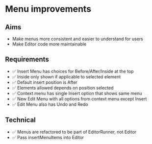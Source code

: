Menu improvements
=================

Aims
----

- Make menus more consistent and easier to understand for users
- Make Editor code more maintainable

Requirements
------------

- ✅ Insert Menu has choices for Before/After/Inside at the top
- ✅ Inside only shown if applicable to selected element
- ✅ Default insert position is After
- ✅ Elements allowed depends on position selected
- ✅ Context menu has single Insert option that shows same menu
- ✅ New Edit Menu with all options from context menu except Insert
- ✅ Edit Menu also has Undo and Redo

Technical
---------

- ✅ Menus are refactored to be part of EditorRunner, not Editor
- ✅ Pass insertMenuItems into Editor
